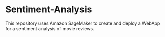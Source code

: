 # Sentiment-Analysis
This repository uses Amazon SageMaker to create and deploy a WebApp for a sentiment analysis of movie reviews.
